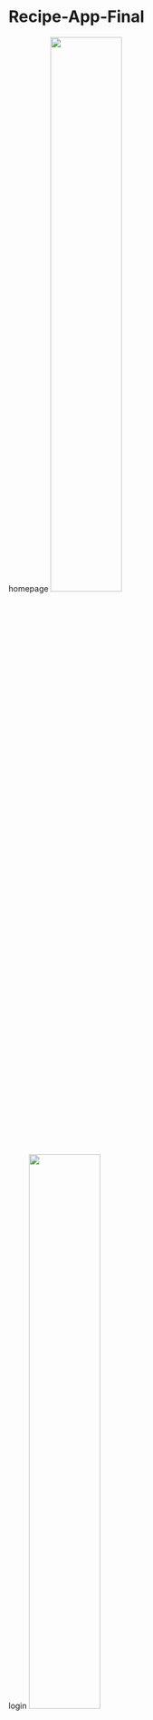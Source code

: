 # Recipe-App-Final

homepage
<img src="https://github.com/JBorchers/cfPython_Achievement2/tree/main/Exercise_2.8/screenshots/home_page.png" width="50%">

login
<img src="https://github.com/JBorchers/cfPython_Achievement2/tree/main/Exercise_2.8/screenshots/login.png" width="50%">

list view
<img src="https://github.com/JBorchers/cfPython_Achievement2/tree/main/Exercise_2.8/screenshots/list_view.png" width="50%">

details
<img src="https://github.com/JBorchers/cfPython_Achievement2/tree/main/Exercise_2.8/screenshots/detail_view1.png" width="50%">

<img src="https://github.com/JBorchers/cfPython_Achievement2/tree/main/Exercise_2.8/screenshots/detail_view2.png" width="50%">


add recipe
<img src="https://github.com/JBorchers/cfPython_Achievement2/tree/main/Exercise_2.8/screenshots/add_recipe.png" width="50%">


filter
<img src="https://github.com/JBorchers/cfPython_Achievement2/tree/main/Exercise_2.8/screenshots/filter.png" width="50%">

filter bar chart
<img src="https://github.com/JBorchers/cfPython_Achievement2/tree/main/Exercise_2.8/screenshots/filter_bar_chart.png" width="50%">

filter pie chart
<img src="https://github.com/JBorchers/cfPython_Achievement2/tree/main/Exercise_2.8/screenshots/filter_pie_chart.png" width="50%">

filter line chart
<img src="https://github.com/JBorchers/cfPython_Achievement2/tree/main/Exercise_2.8/screenshots/filter_line_chart.png" width="50%">


logout
<img src="https://github.com/JBorchers/cfPython_Achievement2/tree/main/Exercise_2.8/screenshots/logout.png" width="50%">




